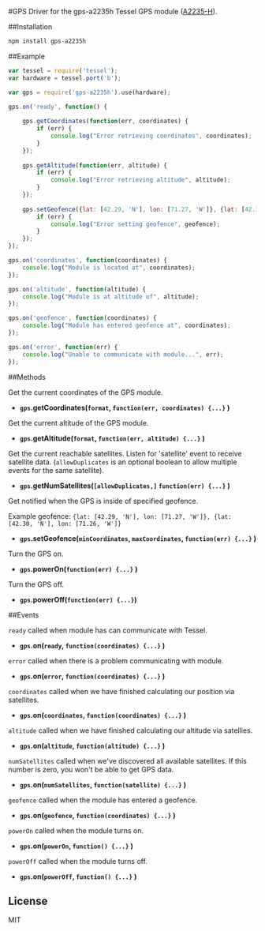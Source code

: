 #GPS
Driver for the gps-a2235h Tessel GPS module ([A2235-H](http://www.mouser.com/catalog/specsheets/EVA2235-H.pdf)).

##Installation
```sh
npm install gps-a2235h
```

##Example
```js
var tessel = require('tessel');
var hardware = tessel.port('b');

var gps = require('gps-a2235h').use(hardware);

gps.on('ready', function() {
	
	gps.getCoordinates(function(err, coordinates) {
		if (err) {
			console.log("Error retrieving coordinates", coordinates);
		}
	});
	
	gps.getAltitude(function(err, altitude) {
		if (err) {
			console.log("Error retrieving altitude", altitude);
		}	
	});
	
	gps.setGeofence({lat: [42.29, 'N'], lon: [71.27, 'W']}, {lat: [42.30, 'N'], lon: [71.26, 'W']}, function(err) {
		if (err) {
			console.log("Error setting geofence", geofence);
		}
	});
});

gps.on('coordinates', function(coordinates) {
	console.log("Module is located at", coordinates);
});

gps.on('altitude', function(altitude) {
	console.log("Module is at altitude of", altitude);
});

gps.on('geofence', function(coordinates) {
	console.log("Module has entered geofence at", coordinates);
});

gps.on('error', function(err) {
	console.log("Unable to communicate with module...", err);
});
```

##Methods

Get the current coordinates of the GPS module.
*  **`gps`.getCoordinates(`format`, `function(err, coordinates) {...}` )**

Get the current altitude of the GPS module.
*  **`gps`.getAltitude(`format`, `function(err, altitude) {...}` )**

Get the current reachable satellites. Listen for 'satellite' event to receive satellite data.
(`allowDuplicates` is an optional boolean to allow multiple events for the same satellite).
*  **`gps`.getNumSatellites(`[allowDuplicates,]` `function(err) {...}` )**

Get notified when the GPS is inside of specified geofence.

Example geofence: `{lat: [42.29, 'N'], lon: [71.27, 'W']}, {lat: [42.30, 'N'], lon: [71.26, 'W']}`
*  **`gps`.setGeofence(`minCoordinates`, `maxCoordinates`, `function(err) {...}` )**

Turn the GPS on.
*  **`gps`.powerOn(`function(err) {...}` )**

Turn the GPS off.
*  **`gps`.powerOff(`function(err) {...}`)**

##Events

`ready` called when module has can communicate with Tessel.
* **`gps`.on(`ready`, `function(coordinates) {...}` )**

`error` called when there is a problem communicating with module.
* **`gps`.on(`error`, `function(coordinates) {...}` )**

`coordinates` called when we have finished calculating our position via satellites.
* **`gps`.on(`coordinates`, `function(coordinates) {...}` )**

`altitude` called when we have finished calculating our altitude via satellies.
* **`gps`.on(`altitude`, `function(altitude) {...}` )**
 
`numSatellites` called when we've discovered all available satellites. If this number is zero, you won't be able to get GPS data.
* **`gps`.on(`numSatellites`, `function(satellite) {...}` )**

`geofence` called when the module has entered a geofence.
* **`gps`.on(`geofence`, `function(coordinates) {...}` )**

`powerOn` called when the module turns on.
* **`gps`.on(`powerOn`, `function() {...}` )**

`powerOff` called when the module turns off.
* **`gps`.on(`powerOff`, `function() {...}` )**

## License

MIT
